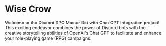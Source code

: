 # Wise Crow
Welcome to the Discord RPG Master Bot with Chat GPT Integration project! This exciting endeavor combines the power of Discord bots with the creative storytelling abilities of OpenAI's Chat GPT to facilitate and enhance your role-playing game (RPG) campaigns.
